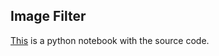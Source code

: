 ## Image Filter

[This](https://kyso.io/ksuresh/img_filter) is a python notebook with the source code.
